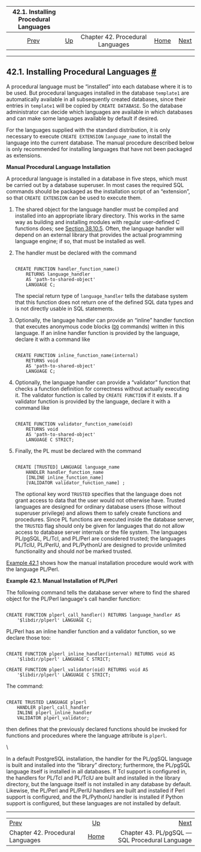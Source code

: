 

|          42.1. Installing Procedural Languages          |                                                      |                                  |                                                       |                                                                        |
| :-----------------------------------------------------: | :--------------------------------------------------- | :------------------------------: | ----------------------------------------------------: | ---------------------------------------------------------------------: |
| [Prev](xplang.html "Chapter 42. Procedural Languages")  | [Up](xplang.html "Chapter 42. Procedural Languages") | Chapter 42. Procedural Languages | [Home](index.html "PostgreSQL 17devel Documentation") |  [Next](plpgsql.html "Chapter 43. PL/pgSQL — SQL Procedural Language") |

***

## 42.1. Installing Procedural Languages [#](#XPLANG-INSTALL)

A procedural language must be “installed” into each database where it is to be used. But procedural languages installed in the database `template1` are automatically available in all subsequently created databases, since their entries in `template1` will be copied by `CREATE DATABASE`. So the database administrator can decide which languages are available in which databases and can make some languages available by default if desired.

For the languages supplied with the standard distribution, it is only necessary to execute `CREATE EXTENSION` *`language_name`* to install the language into the current database. The manual procedure described below is only recommended for installing languages that have not been packaged as extensions.

**Manual Procedural Language Installation**

A procedural language is installed in a database in five steps, which must be carried out by a database superuser. In most cases the required SQL commands should be packaged as the installation script of an “extension”, so that `CREATE EXTENSION` can be used to execute them.

1. The shared object for the language handler must be compiled and installed into an appropriate library directory. This works in the same way as building and installing modules with regular user-defined C functions does; see [Section 38.10.5](xfunc-c.html#DFUNC "38.10.5. Compiling and Linking Dynamically-Loaded Functions"). Often, the language handler will depend on an external library that provides the actual programming language engine; if so, that must be installed as well.

2. The handler must be declared with the command

    ```

    CREATE FUNCTION handler_function_name()
        RETURNS language_handler
        AS 'path-to-shared-object'
        LANGUAGE C;
    ```

    The special return type of `language_handler` tells the database system that this function does not return one of the defined SQL data types and is not directly usable in SQL statements.

3. Optionally, the language handler can provide an “inline” handler function that executes anonymous code blocks ([`DO`](sql-do.html "DO") commands) written in this language. If an inline handler function is provided by the language, declare it with a command like

    ```

    CREATE FUNCTION inline_function_name(internal)
        RETURNS void
        AS 'path-to-shared-object'
        LANGUAGE C;
    ```

4. Optionally, the language handler can provide a “validator” function that checks a function definition for correctness without actually executing it. The validator function is called by `CREATE FUNCTION` if it exists. If a validator function is provided by the language, declare it with a command like

    ```

    CREATE FUNCTION validator_function_name(oid)
        RETURNS void
        AS 'path-to-shared-object'
        LANGUAGE C STRICT;
    ```

5. Finally, the PL must be declared with the command

    ```

    CREATE [TRUSTED] LANGUAGE language_name
        HANDLER handler_function_name
        [INLINE inline_function_name]
        [VALIDATOR validator_function_name] ;
    ```

    The optional key word `TRUSTED` specifies that the language does not grant access to data that the user would not otherwise have. Trusted languages are designed for ordinary database users (those without superuser privilege) and allows them to safely create functions and procedures. Since PL functions are executed inside the database server, the `TRUSTED` flag should only be given for languages that do not allow access to database server internals or the file system. The languages PL/pgSQL, PL/Tcl, and PL/Perl are considered trusted; the languages PL/TclU, PL/PerlU, and PL/PythonU are designed to provide unlimited functionality and should *not* be marked trusted.

[Example 42.1](xplang-install.html#XPLANG-INSTALL-EXAMPLE "Example 42.1. Manual Installation of PL/Perl") shows how the manual installation procedure would work with the language PL/Perl.

**Example 42.1. Manual Installation of PL/Perl**

The following command tells the database server where to find the shared object for the PL/Perl language's call handler function:

```

CREATE FUNCTION plperl_call_handler() RETURNS language_handler AS
    '$libdir/plperl' LANGUAGE C;
```

PL/Perl has an inline handler function and a validator function, so we declare those too:

```

CREATE FUNCTION plperl_inline_handler(internal) RETURNS void AS
    '$libdir/plperl' LANGUAGE C STRICT;

CREATE FUNCTION plperl_validator(oid) RETURNS void AS
    '$libdir/plperl' LANGUAGE C STRICT;
```

The command:

```

CREATE TRUSTED LANGUAGE plperl
    HANDLER plperl_call_handler
    INLINE plperl_inline_handler
    VALIDATOR plperl_validator;
```

then defines that the previously declared functions should be invoked for functions and procedures where the language attribute is `plperl`.

\

In a default PostgreSQL installation, the handler for the PL/pgSQL language is built and installed into the “library” directory; furthermore, the PL/pgSQL language itself is installed in all databases. If Tcl support is configured in, the handlers for PL/Tcl and PL/TclU are built and installed in the library directory, but the language itself is not installed in any database by default. Likewise, the PL/Perl and PL/PerlU handlers are built and installed if Perl support is configured, and the PL/PythonU handler is installed if Python support is configured, but these languages are not installed by default.

***

|                                                         |                                                       |                                                                        |
| :------------------------------------------------------ | :---------------------------------------------------: | ---------------------------------------------------------------------: |
| [Prev](xplang.html "Chapter 42. Procedural Languages")  |  [Up](xplang.html "Chapter 42. Procedural Languages") |  [Next](plpgsql.html "Chapter 43. PL/pgSQL — SQL Procedural Language") |
| Chapter 42. Procedural Languages                        | [Home](index.html "PostgreSQL 17devel Documentation") |                         Chapter 43. PL/pgSQL — SQL Procedural Language |
